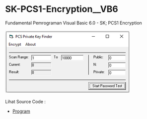 # SK-PCS1-Encryption__VB6
Fundamental Pemrograman Visual Basic 6.0 - SK; PCS1 Encryption<br><br>
<img src="https://github.com/RizkyKhapidsyah/SK-PCS1-Encryption__VB6/blob/main/result/001.PNG"><br><br>
Lihat Source Code : <br>
- <a href="https://github.com/RizkyKhapidsyah/SK-PCS1-Encryption__VB6">Program</a>
